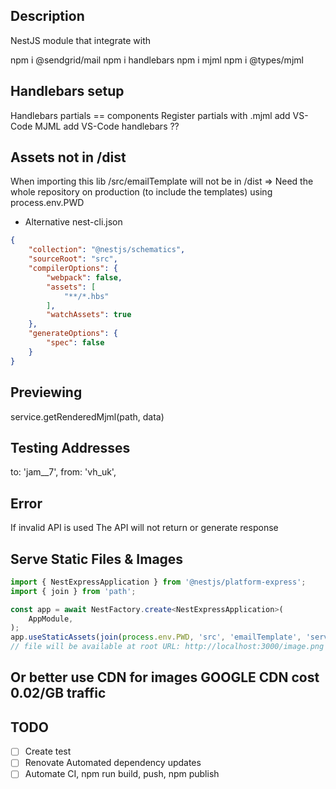 ## Description

NestJS module that integrate with

npm i @sendgrid/mail
npm i handlebars
npm i mjml
npm i @types/mjml

## Handlebars setup
Handlebars partials == components
Register partials  with .mjml
add VS-Code MJML
add VS-Code handlebars ??

## Assets not in /dist
When importing this lib /src/emailTemplate will not be in /dist
=> Need the whole repository on production (to include the templates)
using process.env.PWD

- Alternative nest-cli.json
```json
{
    "collection": "@nestjs/schematics",
    "sourceRoot": "src",
    "compilerOptions": {
        "webpack": false,
        "assets": [
            "**/*.hbs"
        ],
        "watchAssets": true
    },
    "generateOptions": {
        "spec": false
    }
}
```

## Previewing
service.getRenderedMjml(path, data)


## Testing Addresses
to: 'jam__7',
from: 'vh_uk',


## Error
If invalid API is used
The API will not return or generate response


## Serve Static Files & Images

```typescript
import { NestExpressApplication } from '@nestjs/platform-express';
import { join } from 'path';

const app = await NestFactory.create<NestExpressApplication>(
    AppModule,
);
app.useStaticAssets(join(process.env.PWD, 'src', 'emailTemplate', 'serveStatic'));
// file will be available at root URL: http://localhost:3000/image.png
```

## Or better use CDN for images GOOGLE CDN cost 0.02/GB traffic

## TODO
- [ ] Create test
- [ ] Renovate Automated dependency updates
- [ ] Automate CI, npm run build, push, npm publish